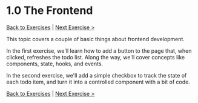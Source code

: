 # 1.0 The Frontend

[Back to Exercises](./README.md) | [Next Exercise >](./11-RefreshingChanges.md)

This topic covers a couple of basic things about frontend development.

In the first exercise, we'll learn how to add a button to the page that, when clicked, refreshes the todo list.
Along the way, we'll cover concepts like components, state, hooks, and events.

In the second exercise, we'll add a simple checkbox to track the state of each todo item, and turn it into a controlled component with a bit of code.

[Back to Exercises](./README.md) | [Next Exercise >](./11-RefreshingChanges.md)

